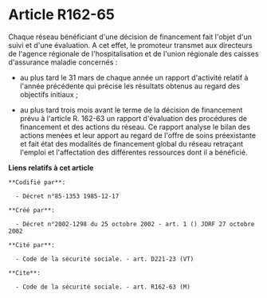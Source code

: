 # Article R162-65

Chaque réseau bénéficiant d'une décision de financement fait l'objet d'un suivi et d'une évaluation. A cet effet, le
promoteur transmet aux directeurs de l'agence régionale de l'hospitalisation et de l'union régionale des caisses d'assurance
maladie concernés :

- au plus tard le 31 mars de chaque année un rapport d'activité relatif à l'année précédente qui précise les résultats
obtenus au regard des objectifs initiaux ;

- au plus tard trois mois avant le terme de la décision de financement prévu à l'article R. 162-63 un rapport d'évaluation
des procédures de financement et des actions du réseau. Ce rapport analyse le bilan des actions menées et leur apport au
regard de l'offre de soins préexistante et fait état des modalités de financement global du réseau retraçant l'emploi et
l'affectation des différentes ressources dont il a bénéficié.

**Liens relatifs à cet article**

	**Codifié par**:

	  - Décret n°85-1353 1985-12-17

	**Créé par**:

	  - Décret n°2002-1298 du 25 octobre 2002 - art. 1 () JORF 27 octobre 2002

	**Cité par**:

	  - Code de la sécurité sociale. - art. D221-23 (VT)

	**Cite**:

	  - Code de la sécurité sociale. - art. R162-63 (M)
